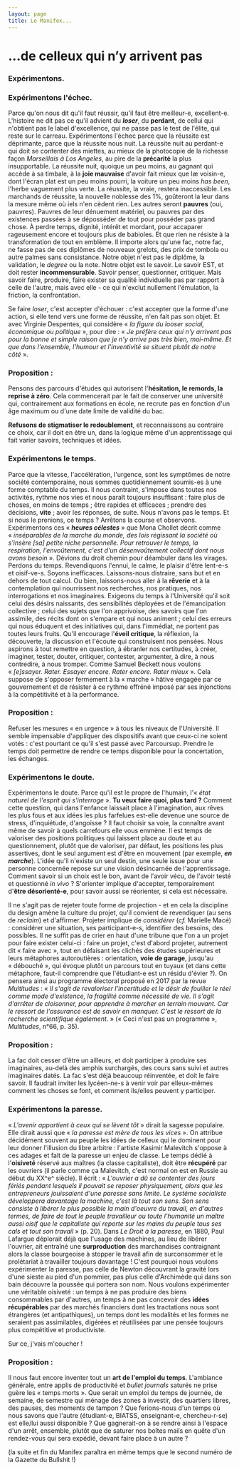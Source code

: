 ```yaml
---
layout: page
title: Le Manifex...
---
```



# ...de celleux qui n’y arrivent pas

### **Expérimentons.**

### **Expérimentons l'échec**. 
Parce qu'on nous dit qu'il faut réussir, qu'il faut être meilleur-e, excellent-e. L'histoire ne dit pas ce qu'il advient du ***loser***, du **perdant**, de cellui qui n'obtient pas le label d'excellence, qui ne passe pas le test de l'élite, qui reste sur le carreau. Expérimentons l'échec parce que la réussite est déprimante, parce que la réussite nous nuit. La réussite nuit au perdant-e qui doit se contenter des miettes, au mieux de la photocopie de la richesse façon *Marseillais à Los Angeles*, au pire de la **précarité** la plus insupportable. La réussite nuit, quoique un peu moins, au gagnant qui accède à sa timbale, à la **joie mauvaise** d'avoir fait mieux que læ voisin-e, dont l'écran plat est un peu moins pourri, la voiture un peu moins *has been*, l'herbe vaguement plus verte. La réussite, la vraie, restera inaccessible. Les marchands de réussite, la nouvelle noblesse des 1%, goûteront la leur dans la mesure même où iels n'en cèdent rien. Les autres seront **pauvres** (oui, pauvres). Pauvres de leur dénuement matériel, ou pauvres par des existences passées à se déposséder de tout pour posséder pas grand chose. À perdre temps, dignité, intérêt et mordant, pour accaparer rageusement encore et toujours plus de babioles. Et que rien ne résiste à la transformation de tout en emblème. Il importe alors qu'une fac, notre fac, ne fasse pas de ces diplômes de nouveaux grelots, des prix de tombola ou autre palmes sans consistance. Notre objet n'est pas le diplôme, la validation, le *degree* ou la note. Notre objet est le savoir. Le savoir EST, et doit rester **incommensurable**. Savoir penser, questionner, critiquer. Mais savoir faire, produire, faire exister sa qualité individuelle pas par rapport à celle de l'autre, mais avec elle - ce qui n'exclut nullement l'émulation, la friction, la confrontation.

Se faire *loser*, c'est accepter d'échouer : c'est accepter que la forme d'une action, si elle tend vers une forme de réussite, n'en fait pas son objet. Et avec Virginie Despentes, qui considère «&nbsp;*la figure du looser social, économique ou politique*&nbsp;», pour dire : «&nbsp;*Je préfère ceux qui n'y arrivent pas pour la bonne et simple raison que je n'y arrive pas très bien, moi-même. Et que dans l'ensemble, l'humour et l'inventivité se situent plutôt de notre côté*&nbsp;».

### Proposition : 
Pensons des parcours d'études qui autorisent l'**hésitation, le remords, la reprise à zéro**. Cela commencerait par le fait de conserver une université qui, contrairement aux formations en école, ne recrute pas en fonction d'un âge maximum ou d'une date limite de validité du bac.

**Refusons de stigmatiser le redoublement**, et reconnaissons au contraire ce choix, car il doit en être un, dans la logique même d'un apprentissage qui fait varier savoirs, techniques et idées.

### **Expérimentons le temps.**
Parce que la vitesse, l'accélération, l'urgence, sont les symptômes de notre société contemporaine, nous sommes quotidiennement soumis-es à une forme comptable du temps. Il nous contraint, s'impose dans toutes nos activités, rythme nos vies et nous paraît toujours insuffisant : faire plus de choses, en moins de temps ; être rapides et efficaces ; prendre des décisions, **vite** ; avoir les réponses, de suite. Nous n'avons pas le temps. Et si nous le prenions, ce temps ? Arrêtons la course et observons. Expérimentons ces «&nbsp;***heures célestes***&nbsp;» que Mona Chollet décrit comme «&nbsp;*inséparables de la marche du monde, des lois régissant la société où s'insère [sa] petite niche personnelle. Pour retrouver le temps, la respiration, l'envoûtement, c'est d'un désenvoûtement collectif dont nous avons besoin*&nbsp;». Dévions du droit chemin pour déambuler dans les virages. Perdons du temps. Revendiquons l'ennui, le calme, le plaisir d'être lent-e-s et oisif-ve-s. Soyons inefficaces. Laissons-nous distraire, sans but et en dehors de tout calcul. Ou bien, laissons-nous aller à la **rêverie** et à la contemplation qui nourrissent nos recherches, nos pratiques, nos interrogations et nos imaginaires. Exigeons du temps à l'Université qu'il soit celui des désirs naissants, des sensibilités déployées et de l'émancipation collective ; celui des sujets que l'on apprivoise, des savoirs que l'on assimile, des récits dont on s'empare et qui nous animent ; celui des erreurs qui nous éduquent et des initiatives qui, dans l'immédiat, ne portent pas toutes leurs fruits. Qu'il encourage l'**éveil critique**, la réflexion, la découverte, la discussion et l'écoute qui construisent nos pensées. Nous aspirons à tout remettre en question, à ébranler nos certitudes, à créer, imaginer, tester, douter, critiquer, contester, argumenter, à dire, à nous contredire, à nous tromper. Comme Samuel Beckett nous voulons «&nbsp;*[e]ssayer. Rater. Essayer encore. Rater encore. Rater mieux*&nbsp;». Cela suppose de s'opposer fermement à la «&nbsp;marche&nbsp;» hâtive engagée par ce gouvernement et de résister à ce rythme effréné imposé par ses injonctions à la compétitivité et à la performance.

### Proposition : 
Refuser les mesures «&nbsp;en urgence&nbsp;» à tous les niveaux de l'Université. Il semble impensable d'appliquer des dispositifs avant que ceux-ci ne soient votés : c'est pourtant ce qu'il s'est passé avec Parcoursup. Prendre le temps doit permettre de rendre ce temps disponible pour la concertation, les échanges.

### **Expérimentons le doute.**

Expérimentons le doute. Parce qu'il est le propre de l'humain, l'«&nbsp;*état naturel de l'esprit qui s'interroge*&nbsp;». **Tu veux faire quoi, plus tard ?** Comment cette question, qui dans l'enfance laissait place à l'imagination, aux rêves les plus fous et aux idées les plus farfelues est-elle devenue une source de stress, d'inquiétude, d'angoisse ? Il faut choisir sa voie, la connaître avant même de savoir à quels carrefours elle vous emmène. Il est temps de valoriser des positions politiques qui laissent place au doute et au questionnement, plutôt que de valoriser, par défaut, les positions les plus assertives, dont le seul argument est d'être en mouvement (par exemple, ***en marche***). L'idée qu'il n'existe un seul destin, une seule issue pour une personne concernée repose sur une vision désincarnée de l'apprentissage. Comment savoir si un choix est le bon, avant de l'avoir vécu, de l'avoir testé et questionné *in vivo* ? S'orienter implique d'accepter, temporairement d'**être désorienté-e**, pour savoir aussi se réorienter, si cela est nécessaire.

Il ne s'agit pas de rejeter toute forme de projection - et en cela la discipline du design amène la culture du projet, qu'il convient de revendiquer (au sens de *reclaim*) et d'affirmer. Projeter implique de *considérer* (*cf.* Marielle Macé) : considérer une situation, ses participant-e-s, identifier des besoins, des possibles. Il ne suffit pas de crier en haut d'une tribune que l'on a un projet pour faire exister celui-ci : faire un projet, c'est d'abord projeter, autrement dit «&nbsp;faire avec&nbsp;», tout en défaisant les clichés des études supérieures et leurs métaphores autoroutières : orientation, **voie de garage**, jusqu'au «&nbsp;débouché&nbsp;», qui évoque plutôt un parcours tout en tuyaux (et dans cette métaphore, faut-il comprendre que l'étudiant-e est un résidu d'évier ?). On pensera ainsi au programme électoral proposé en 2017 par la revue *Multitudes* : «&nbsp;*Il s'agit de revaloriser l'incertitude et le désir de fouiller le réel comme mode d'existence, la fragilité comme nécessité de vie. Il s'agit d'arrêter de cloisonner, pour apprendre à marcher en terrain mouvant. Car le ressort de l'assurance est de savoir en manquer. C'est le ressort de la recherche scientifique également.*&nbsp;» («&nbsp;Ceci n'est pas un programme&nbsp;», *Multitudes*, n°66, p. 35).

### Proposition : 
La fac doit cesser d'être un ailleurs, et doit participer à produire ses imaginaires, au-delà des amphis surchargés, des cours sans suivi et autres imaginaires datés. La fac s'est déjà beaucoup réinventée, et doit le faire savoir. Il faudrait inviter les lycéen-ne-s à venir voir par elleux-mêmes comment les choses se font, et comment ils/elles peuvent y participer.

### **Expérimentons la paresse**.

«&nbsp;*L'avenir appartient à ceux qui se lèvent tôt*&nbsp;» dirait la sagesse populaire. Elle dirait aussi que «&nbsp;*la paresse est mère de tous les vices*&nbsp;». On attribue décidément souvent au peuple les idées de celleux qui le dominent pour leur donner l'illusion du libre arbitre : l'artiste Kasimir Malevitch s'oppose à ces adages et fait de la paresse un enjeu de classe. Le temps dédié à l'**oisiveté** réservé aux maîtres (la classe capitaliste), doit être **récupéré** par les ouvriers (il parle comme ça Malevitch, c'est normal on est en Russie au début du XX^e^ siècle). Il écrit : «&nbsp;*L'ouvrier a dû se contenter des jours fériés pendant lesquels il pouvait se reposer physiquement, alors que les entrepreneurs jouissaient d'une paresse sans limite. Le système socialiste développera davantage la machine, c'est là tout son sens. Son sens consiste à libérer le plus possible la main d'oeuvre du travail, en d'autres termes, de faire de tout le peuple travailleur ou toute l'humanité un maître aussi oisif que le capitaliste qui reporte sur les mains du peuple tous ses cals et tout son travail*&nbsp;» (p. 20). Dans *Le Droit à la paresse*, en 1880, Paul Lafargue déplorait déjà que l'usage des machines, au lieu de libérer l'ouvrier, ait entraîné une **surproduction** des marchandises contraignant alors la classe bourgeoise à stopper le travail afin de surconsommer et le prolétariat à travailler toujours davantage ! C'est pourquoi nous voulons expérimenter la paresse, pas celle de Newton découvrant la gravité lors d'une sieste au pied d'un pommier, pas plus celle d'Archimède qui dans son bain découvre la poussée qui portera son nom. Nous voulons expérimenter une véritable oisiveté : un temps à ne pas produire des biens consommables par d'autres, un temps à ne pas concevoir des **idées récupérables** par des marchés financiers dont les tractations nous sont étrangères (et antipathiques), un temps dont les modalités et les formes ne seraient pas assimilables, digérées et réutilisées par une pensée toujours plus compétitive et productiviste.

Sur ce, j'vais m'coucher !

### Proposition : 
Il nous faut encore inventer tout un **art de l'emploi du temps**. L'ambiance générale, entre applis de productivité et *bullet journals* saturés ne prise guère les «&nbsp;temps morts&nbsp;». Que serait un emploi du temps de journée, de semaine, de semestre qui ménage des zones à investir, des quartiers libres, des pauses, des moments de tampon ? Que ferions-nous d'un temps où nous savons que l'autre (étudiant-e, BIATSS, enseignant-e, chercheu-r-se) est elle/lui aussi disponible ? Que gagnerait-on à se rendre ainsi à l'espace d'un arrêt, ensemble, plutôt que de saturer nos boîtes mails en quête d'un rendez-vous qui sera expédié, devant faire place à un autre ?

(la suite et fin du Manifex paraîtra en même temps que le second numéro de la Gazette du Bullshit !)


